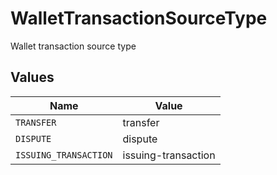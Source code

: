 # WalletTransactionSourceType

Wallet transaction source type


## Values

| Name                  | Value                 |
| --------------------- | --------------------- |
| `TRANSFER`            | transfer              |
| `DISPUTE`             | dispute               |
| `ISSUING_TRANSACTION` | issuing-transaction   |